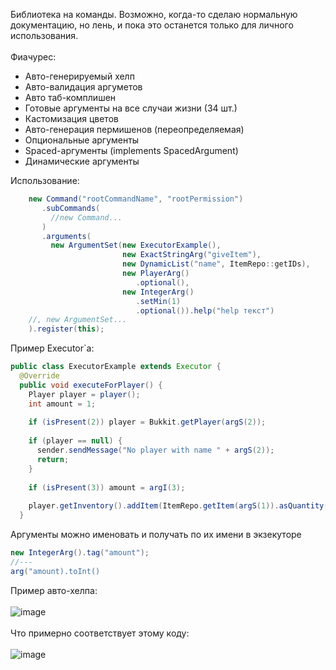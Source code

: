 Библиотека на команды. Возможно, когда-то сделаю нормальную документацию, но лень, и пока это останется только для личного использования.
<br><br>
Фиачурес:
- Авто-генерируемый хелп
- Авто-валидация аргуметов
- Авто таб-комплишен
- Готовые аргументы на все случаи жизни (34 шт.)
- Кастомизация цветов
- Авто-генерация пермишенов (переопределяемая)
- Опциональные аргументы
- Spaced-аргументы (implements SpacedArgument)
- Динамические аргументы

Использование:
```java
    new Command("rootCommandName", "rootPermission")
       .subCommands(
         //new Command...
       )
       .arguments(
         new ArgumentSet(new ExecutorExample(),
                         new ExactStringArg("giveItem"),
                         new DynamicList("name", ItemRepo::getIDs),
                         new PlayerArg()
                            .optional(),
                         new IntegerArg()
                            .setMin(1)
                            .optional()).help("help текст")
    //, new ArgumentSet...
    ).register(this);
```

Пример Executor`a:
```java
public class ExecutorExample extends Executor {
  @Override
  public void executeForPlayer() {
    Player player = player();
    int amount = 1;
    
    if (isPresent(2)) player = Bukkit.getPlayer(argS(2));
    
    if (player == null) {
      sender.sendMessage("No player with name " + argS(2));
      return;
    }
    
    if (isPresent(3)) amount = argI(3);
    
    player.getInventory().addItem(ItemRepo.getItem(argS(1)).asQuantity(amount));
  }
```
Аргументы можно именовать и получать по их имени в экзекуторе
```java
new IntegerArg().tag("amount");
//---
arg("amount).toInt()
```

Пример авто-хелпа:
<br><br>
![image](https://github.com/KamikotoTkach/TkachCommands/assets/110531613/bc1b3be2-f4f2-44a5-8677-cdee313e8a6d)
<br><br>
Что примерно соответствует этому коду: 
<br><br>
![image](https://github.com/KamikotoTkach/TkachCommands/assets/110531613/1fc3f972-0b54-4473-88ae-ac5bd84cbc12)

